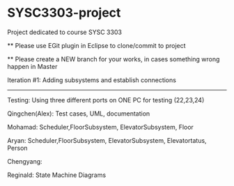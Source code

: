 # SYSC3303-project
Project dedicated to course SYSC 3303

** Please use EGit plugin in Eclipse to clone/commit to project

** Please create a NEW branch for your works, in cases something wrong happen in Master

Iteration #1: Adding subsystems and establish connections

----------------------------------------------------------------------

Testing: Using three different ports on ONE PC for testing (22,23,24)

Qingchen(Alex): Test cases, UML, documentation

Mohamad: Scheduler,FloorSubsystem, ElevatorSubsystem, Floor

Aryan: Scheduler,FloorSubsystem, ElevatorSubsystem, Elevatortatus, Person 

Chengyang: 

Reginald: State Machine Diagrams
